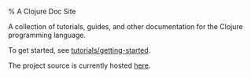 % A Clojure Doc Site

A collection of tutorials, guides, and other documentation for
the Clojure programming language.

To get started, see
[tutorials/getting-started](tutorials/getting-started.html).

The project source is currently hosted
[here](https://github.com/uvtc/cds).
